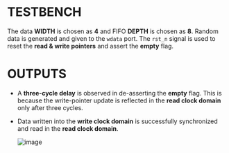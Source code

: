 # TESTBENCH  
The data **WIDTH** is chosen as **4** and FIFO **DEPTH** is chosen as **8**. Random data is generated and given to the `wdata` port. The `rst_n` signal is used to reset the **read & write pointers** and assert the **empty** flag.   

# OUTPUTS 
- A **three-cycle delay** is observed in de-asserting the **empty** flag. This is because the write-pointer update is reflected in the **read clock domain** only after three cycles.  
- Data written into the **write clock domain** is successfully synchronized and read in the **read clock domain**.

  ![image](https://github.com/user-attachments/assets/04d26730-6db6-414d-bcc7-26f8c8da4cdf)


